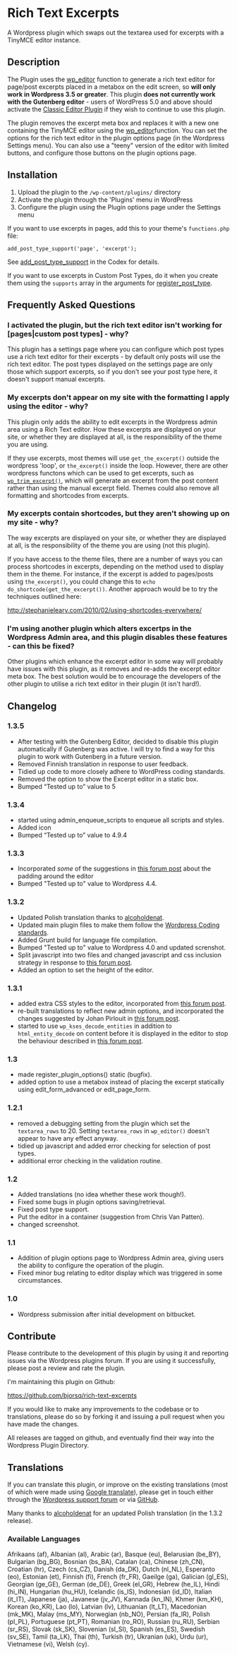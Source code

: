 Rich Text Excerpts
==================

A Wordpress plugin which swaps out the textarea used for excerpts with a TinyMCE editor instance.

Description
-----------

The Plugin uses the [wp_editor](http://codex.wordpress.org/Function_Reference/wp_editor) function to generate a rich text editor for page/post excerpts placed in a metabox on the edit screen, so **will only work in Wordpress 3.5 or greater**. This plugin **does not currently work with the Gutenberg editor** - users of WordPress 5.0 and above should activate the [Classic Editor Plugin](https://wordpress.org/plugins/classic-editor/) if they wish to continue to use this plugin.

The plugin removes the excerpt meta box and replaces it with a new one containing the TinyMCE editor using the [wp_editor](http://codex.wordpress.org/Function_Reference/wp_editor)function. You can set the options for the rich text editor in the plugin options page (in the Wordpress Settings menu). You can also use a "teeny" version of the editor with limited buttons, and configure those buttons on the plugin options page.

Installation
------------

1. Upload the plugin to the `/wp-content/plugins/` directory
2. Activate the plugin through the 'Plugins' menu in WordPress
3. Configure the plugin using the Plugin options page under the Settings menu

If you want to use excerpts in pages, add this to your theme's `functions.php` file:

`add_post_type_support('page', 'excerpt');`

See [add_post_type_support](http://codex.wordpress.org/Function_Reference/add_post_type_support) in the Codex for details.
 
If you want to use excerpts in Custom Post Types, do it when you create them using the `supports` array in the arguments for [register_post_type](http://codex.wordpress.org/Function_Reference/register_post_type).

Frequently Asked Questions
--------------------------

### I activated the plugin, but the rich text editor isn't working for [pages|custom post types] - why?

This plugin has a settings page where you can configure which post types use a rich text editor for their excerpts - by default only posts will use the rich text editor. The post types displayed on the settings page are only those which support excerpts, so if you don't see your post type here, it doesn't support manual excerpts.

### My excerpts don't appear on my site with the formatting I apply using the editor - why?

This plugin only adds the ability to edit excerpts in the Wordpress admin area using a Rich Text editor. How these excerpts are displayed on your site, or whether they are displayed at all, is the responsibility of the theme you are using.

If they use excerpts, most themes will use `get_the_excerpt()` outside the wordpress 'loop', or `the_excerpt()` inside the loop. However, there are other wordpress functons which can be used to get excerpts, such as [`wp_trim_excerpt()`](http://codex.wordpress.org/Function_Reference/wp_trim_excerpt), which will generate an excerpt from the post content rather than using the manual excerpt field. Themes could also remove all formatting and shortcodes from excerpts.

### My excerpts contain shortcodes, but they aren't showing up on my site - why?

The way excerpts are displayed on your site, or whether they are displayed at all, is the responsibility of the theme you are using (not this plugin).

If you have access to the theme files, there are a number of ways you can process shortcodes in excerpts, depending on the method used to display them in the theme. For instance, if the excerpt is added to pages/posts using `the_excerpt()`, you could change this to `echo do_shortcode(get_the_excerpt())`. Another approach would be to try the techniques outlined here:

http://stephanieleary.com/2010/02/using-shortcodes-everywhere/

### I'm using another plugin which alters excertps in the Wordpress Admin area, and this plugin disables these features - can this be fixed?

Other plugins which enhance the excerpt editor in some way will probably have issues with this plugin, as it removes and re-adds the excerpt editor meta box. The best solution would be to encourage the developers of the other plugin to utilise a rich text editor in their plugin (it isn't hard!).

Changelog
---------

### 1.3.5

* After testing with the Gutenberg Editor, decided to disable this plugin automatically if Gutenberg was active. I will try to find a way for this plugin to work with Gutenberg in a future version.
* Removed Finnish translation in response to user feedback.
* Tidied up code to more closely adhere to WordPress coding standards.
* Removed the option to show the Excerpt editor in a static box.
* Bumped “Tested up to” value to 5

### 1.3.4

* started using admin_enqueue_scripts to enqueue all scripts and styles.
* Added icon
* Bumped “Tested up to” value to 4.9.4

### 1.3.3

* Incorporated _some_ of the suggestions in [this forum post](https://wordpress.org/support/topic/css-to-remove-space) about the padding around the editor
* Bumped "Tested up to" value to Wordpress 4.4.

### 1.3.2
* Updated Polish translation thanks to [alcoholdenat](https://github.com/alcoholdenat).
* Updated main plugin files to make them follow the [Wordpress Coding standards](http://make.wordpress.org/core/handbook/coding-standards/php/).
* Added Grunt build for language file compilation.
* Bumped "Tested up to" value to Wordpress 4.0 and updated screnshot.
* Split javascript into two files and changed javascript and css inclusion strategy in response to [this forum post](http://wordpress.org/support/topic/js-injection-in-back-end).
* Added an option to set the height of the editor.

### 1.3.1
* added extra CSS styles to the editor, incorporated from [this forum post](http://wordpress.org/support/topic/better-look-with-a-few-extra-lines-of-code).
* re-built translations to reflect new admin options, and incorporated the changes suggested by Johan Pirlouit in [this forum post](http://wordpress.org/support/topic/french-translation-updated-and-a-few-other-minor-things-fixed).
* started to use `wp_kses_decode_entities` in addition to `html_entity_decode` on content before it is displayed in the editor to stop the behaviour described in [this forum post](http://wordpress.org/support/topic/special-characters-show-as-their-character-codes).

### 1.3
* made register_plugin_options() static (bugfix).
* added option to use a metabox instead of placing the excerpt statically using edit_form_advanced or edit_page_form.

### 1.2.1
* removed a debugging setting from the plugin which set the `textarea_rows` to 20. Setting `textarea_rows` in `wp_editor()` doesn't appear to have any effect anyway.
* tidied up javascript and added error checking for selection of post types.
* additional error checking in the validation routine.

### 1.2
* Added translations (no idea whether these work though!).
* Fixed some bugs in plugin options saving/retrieval.
* Fixed post type support.
* Put the editor in a container (suggestion from Chris Van Patten).
* changed screenshot.

### 1.1
* Addition of plugin options page to Wordpress Admin area, giving users the ability to configure the operation of the plugin.
* Fixed minor bug relating to editor display which was triggered in some circumstances.

### 1.0
* Wordpress submission after initial development on bitbucket.

Contribute
----------

Please contribute to the development of this plugin by using it and reporting issues via the Wordpress plugins forum. If you are using it successfully, please post a review and rate the plugin.

I'm maintaining this plugin on Github:

https://github.com/bjorsq/rich-text-excerpts

If you would like to make any improvements to the codebase or to translations, please do so by forking it and issuing a pull request when you have made the changes. 

All releases are tagged on github, and eventually find their way into the Wordpress Plugin Directory.

Translations
------------

If you can translate this plugin, or improve on the existing translations (most of which were made using [Google translate](http://translate.google.com/)), please get in touch either through the [Wordpress support forum](http://wordpress.org/support/plugin/rich-text-excerpts) or via [GitHub](https://github.com/bjorsq/rich-text-excerpts).

Many thanks to [alcoholdenat](https://github.com/alcoholdenat) for an updated Polish translation (in the 1.3.2 release).

### Available Languages

Afrikaans (af), Albanian (al), Arabic (ar), Basque (eu), Belarusian (be_BY), Bulgarian (bg_BG), Bosnian (bs_BA), Catalan (ca), Chinese (zh_CN), Croatian (hr), Czech (cs_CZ), Danish (da_DK), Dutch (nl_NL), Esperanto (eo), Estonian (et), Finnish (fi), French (fr_FR), Gaeilge (ga), Galician (gl_ES), Georgian (ge_GE), German (de_DE), Greek (el_GR), Hebrew (he_IL), Hindi (hi_IN), Hungarian (hu_HU), Icelandic (is_IS), Indonesian (id_ID), Italian (it_IT), Japanese (ja), Javanese (jv_JV), Kannada (kn_IN), Khmer (km_KH), Korean (ko_KR), Lao (lo), Latvian (lv), Lithuanian (lt_LT), Macedonian (mk_MK), Malay (ms_MY), Norwegian (nb_NO), Persian (fa_IR), Polish (pl_PL), Portuguese (pt_PT), Romanian (ro_RO), Russian (ru_RU), Serbian (sr_RS), Slovak (sk_SK), Slovenian (sl_SI), Spanish (es_ES), Swedish (sv_SE), Tamil (ta_LK), Thai (th), Turkish (tr), Ukranian (uk), Urdu (ur), Vietnamese (vi), Welsh (cy).
